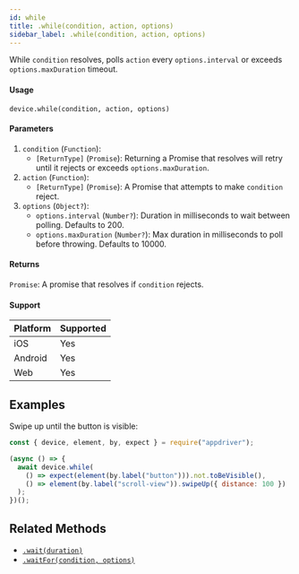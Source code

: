 ```yaml
---
id: while
title: .while(condition, action, options)
sidebar_label: .while(condition, action, options)
---
```


While `condition` resolves, polls `action` every `options.interval` or exceeds `options.maxDuration` timeout.

#### Usage

```text
device.while(condition, action, options)
```

#### Parameters

1. `condition` (`Function`):
    - `[ReturnType]` (`Promise`): Returning a Promise that resolves will retry until it rejects or exceeds `options.maxDuration`.
2. `action` (`Function`):
    - `[ReturnType]` (`Promise`): A Promise that attempts to make `condition` reject.
3. `options` (`Object?`):
    - `options.interval` (`Number?`): Duration in milliseconds to wait between polling. Defaults to 200.
    - `options.maxDuration` (`Number?`): Max duration in milliseconds to poll before throwing. Defaults to 10000.

#### Returns

`Promise`: A promise that resolves if `condition` rejects.

#### Support

| Platform | Supported |
| -------- | --------- |
| iOS      | Yes       |
| Android  | Yes       |
| Web      | Yes       |

## Examples

Swipe up until the button is visible:

```javascript
const { device, element, by, expect } = require("appdriver");

(async () => {
  await device.while(
    () => expect(element(by.label("button"))).not.toBeVisible(),
    () => element(by.label("scroll-view")).swipeUp({ distance: 100 })
  );
})();
```

## Related Methods

- [`.wait(duration)`](./wait.md)
- [`.waitFor(condition, options)`](./waitFor.md)